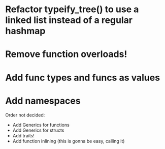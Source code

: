 
# Refactor typeify_tree() to use a linked list instead of a regular hashmap

# Remove function overloads!

# Add func types and funcs as values

# Add namespaces

Order not decided:
- Add Generics for functions
- Add Generics for structs
- Add traits!
- Add function inlining (this is gonna be easy, calling it)


